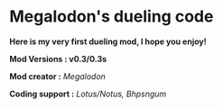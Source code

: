 # Megalodon's dueling code
**Here is my very first dueling mod, I hope you enjoy!**


**Mod Versions : v0.3/0.3s**

**Mod creator :** *Megalodon*

**Coding support :** *Lotus/Notus, Bhpsngum*
